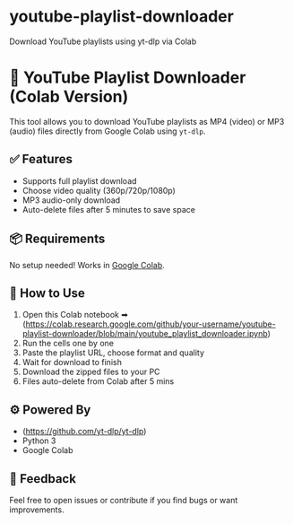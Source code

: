 # youtube-playlist-downloader
Download YouTube playlists using yt-dlp via Colab

# 🎥 YouTube Playlist Downloader (Colab Version)

This tool allows you to download YouTube playlists as MP4 (video) or MP3 (audio) files directly from Google Colab using `yt-dlp`.

## ✅ Features

- Supports full playlist download
- Choose video quality (360p/720p/1080p)
- MP3 audio-only download
- Auto-delete files after 5 minutes to save space

## 📦 Requirements

No setup needed! Works in [Google Colab](https://colab.research.google.com/).

## 🚀 How to Use

1. Open this Colab notebook ➡ (https://colab.research.google.com/github/your-username/youtube-playlist-downloader/blob/main/youtube_playlist_downloader.ipynb)
2. Run the cells one by one
3. Paste the playlist URL, choose format and quality
4. Wait for download to finish
5. Download the zipped files to your PC
6. Files auto-delete from Colab after 5 mins

## ⚙️ Powered By

- (https://github.com/yt-dlp/yt-dlp)
- Python 3
- Google Colab

## 💬 Feedback

Feel free to open issues or contribute if you find bugs or want improvements.
